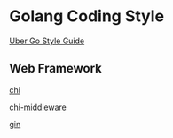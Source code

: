 # Golang Coding Style

[Uber Go Style Guide](https://github.com/uber-go/guide)

## Web Framework

[chi](https://github.com/go-chi/chi)

[chi-middleware](https://github.com/alexsergivan/blog-examples/blob/master/middleware/main.go)

[gin](https://github.com/gin-gonic/gin)